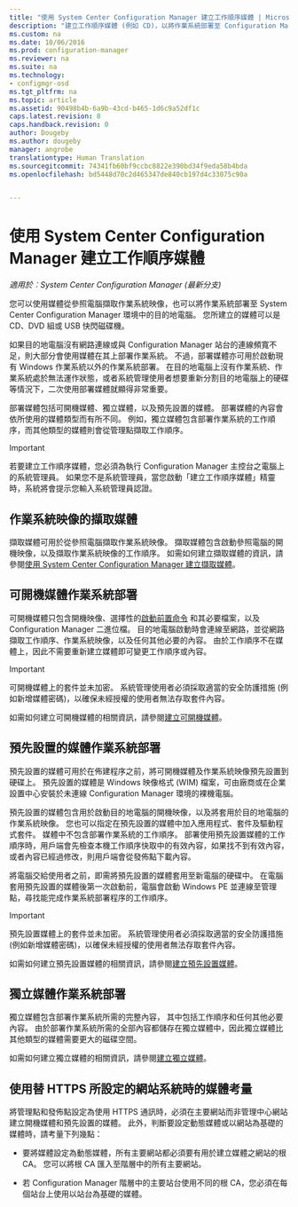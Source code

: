 ```yaml
---
title: "使用 System Center Configuration Manager 建立工作順序媒體 | Microsoft Docs"
description: "建立工作順序媒體 (例如 CD)，以將作業系統部署至 Configuration Manager 環境中的目的地電腦。"
ms.custom: na
ms.date: 10/06/2016
ms.prod: configuration-manager
ms.reviewer: na
ms.suite: na
ms.technology:
- configmgr-osd
ms.tgt_pltfrm: na
ms.topic: article
ms.assetid: 90498b4b-6a9b-43cd-b465-1d6c9a52df1c
caps.latest.revision: 8
caps.handback.revision: 0
author: Dougeby
ms.author: dougeby
manager: angrobe
translationtype: Human Translation
ms.sourcegitcommit: 74341fb60bf9ccbc8822e390bd34f9eda58b4bda
ms.openlocfilehash: bd5448d70c2d465347de840cb197d4c33075c90a


---
```

# <a name="create-task-sequence-media-with-system-center-configuration-manager"></a>使用 System Center Configuration Manager 建立工作順序媒體

*適用於︰System Center Configuration Manager (最新分支)*

您可以使用媒體從參照電腦擷取作業系統映像，也可以將作業系統部署至 System Center Configuration Manager 環境中的目的地電腦。 您所建立的媒體可以是 CD、DVD 組或 USB 快閃磁碟機。  

 如果目的地電腦沒有網路連線或與 Configuration Manager 站台的連線頻寬不足，則大部分會使用媒體在其上部署作業系統。 不過，部署媒體亦可用於啟動現有 Windows 作業系統以外的作業系統部署。 在目的地電腦上沒有作業系統、作業系統處於無法運作狀態，或者系統管理使用者想要重新分割目的地電腦上的硬碟等情況下，二次使用部署媒體就顯得非常重要。  

 部署媒體包括可開機媒體、獨立媒體，以及預先設置的媒體。 部署媒體的內容會依所使用的媒體類型而有所不同。 例如，獨立媒體包含部署作業系統的工作順序，而其他類型的媒體則會從管理點擷取工作順序。  

> [!IMPORTANT]  
>  若要建立工作順序媒體，您必須為執行 Configuration Manager 主控台之電腦上的系統管理員。 如果您不是系統管理員，當您啟動「建立工作順序媒體」精靈時，系統將會提示您輸入系統管理員認證。  

##  <a name="a-namebkmkplancapturemediaa-capture-media-for-operating-system-images"></a><a name="BKMK_PlanCaptureMedia"></a> 作業系統映像的擷取媒體  
 擷取媒體可用於從參照電腦擷取作業系統映像。 擷取媒體包含啟動參照電腦的開機映像，以及擷取作業系統映像的工作順序。 如需如何建立擷取媒體的資訊，請參閱[使用 System Center Configuration Manager 建立擷取媒體](create-capture-media.md)。  

##  <a name="a-namebkmkplanbootablemediaa-bootable-media-operating-system-deployments"></a><a name="BKMK_PlanBootableMedia"></a> 可開機媒體作業系統部署  
 可開機媒體只包含開機映像、選擇性的[啟動前置命令](../understand/prestart-commands-for-task-sequence-media.md) 和其必要檔案，以及 Configuration Manager 二進位檔。 目的地電腦啟動時會連線至網路，並從網路擷取工作順序、作業系統映像，以及任何其他必要的內容。 由於工作順序不在媒體上，因此不需要重新建立媒體即可變更工作順序或內容。  

> [!IMPORTANT]  
>  可開機媒體上的套件並未加密。 系統管理使用者必須採取適當的安全防護措施 (例如新增媒體密碼)，以確保未經授權的使用者無法存取套件內容。  

 如需如何建立可開機媒體的相關資訊，請參閱[建立可開機媒體](create-bootable-media.md)。  

##  <a name="a-namebkmkplanprestagedmediaa-prestaged-media-operating-system-deployments"></a><a name="BKMK_PlanPrestagedMedia"></a> 預先設置的媒體作業系統部署  
 預先設置的媒體可用於在佈建程序之前，將可開機媒體及作業系統映像預先設置到硬碟上。 預先設置的媒體是 Windows 映像格式 (WIM) 檔案，可由廠商或在企業設置中心安裝於未連線 Configuration Manager 環境的裸機電腦。  

 預先設置的媒體包含用於啟動目的地電腦的開機映像，以及將套用於目的地電腦的作業系統映像。 您也可以指定在預先設置的媒體中加入應用程式、套件及驅動程式套件。 媒體中不包含部署作業系統的工作順序。 部署使用預先設置媒體的工作順序時，用戶端會先檢查本機工作順序快取中的有效內容，如果找不到有效內容，或者內容已經過修改，則用戶端會從發佈點下載內容。  

 將電腦交給使用者之前，即需將預先設置的媒體套用至新電腦的硬碟中。 在電腦套用預先設置的媒體後第一次啟動前，電腦會啟動 Windows PE 並連線至管理點，尋找能完成作業系統部署程序的工作順序。  

> [!IMPORTANT]  
>  預先設置媒體上的套件並未加密。 系統管理使用者必須採取適當的安全防護措施 (例如新增媒體密碼)，以確保未經授權的使用者無法存取套件內容。  

 如需如何建立預先設置媒體的相關資訊，請參閱[建立預先設置媒體](create-prestaged-media.md)。  

##  <a name="a-namebkmkplanstandalonemediaa-stand-alone-media-operating-system-deployments"></a><a name="BKMK_PlanStandaloneMedia"></a> 獨立媒體作業系統部署  
 獨立媒體包含部署作業系統所需的完整內容， 其中包括工作順序和任何其他必要內容。 由於部署作業系統所需的全部內容都儲存在獨立媒體中，因此獨立媒體比其他類型的媒體需要更大的磁碟空間。  

 如需如何建立獨立媒體的相關資訊，請參閱[建立獨立媒體](create-stand-alone-media.md)。  

## <a name="media-considerations-when-using-site-systems-configured-for-https"></a>使用替 HTTPS 所設定的網站系統時的媒體考量  
 將管理點和發佈點設定為使用 HTTPS 通訊時，必須在主要網站而非管理中心網站建立開機媒體和預先設置的媒體。 此外，判斷要設定動態媒體或以網站為基礎的媒體時，請考量下列幾點：  

-   要將媒體設定為動態媒體，所有主要網站都必須要有用於建立媒體之網站的根 CA。 您可以將根 CA 匯入至階層中的所有主要網站。  

-   若 Configuration Manager 階層中的主要站台使用不同的根 CA，您必須在每個站台上使用以站台為基礎的媒體。  



<!--HONumber=Dec16_HO3-->


